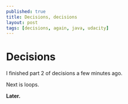 ```yaml
---
published: true
title: Decisions, decisions
layout: post
tags: [decisions, again, java, udacity]
---
```

<h1>Decisions</h1>

I finished part 2 of decisions a few minutes ago. 

Next is loops.

**Later.**